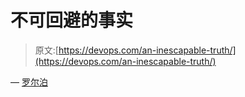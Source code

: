 # 不可回避的事实

> 原文:[https://devops.com/an-inescapable-truth/](https://devops.com/an-inescapable-truth/)

— [罗尔泊](https://devops.com/author/breselman/)